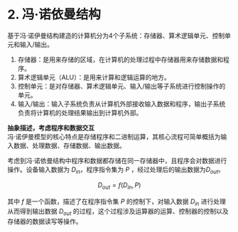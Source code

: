 # 2. 冯·诺依曼结构
基于冯·诺伊曼结构建造的计算机分为4个子系统：存储器、算术逻辑单元、控制单元和输入/输出。

1. 存储器：是用来存储的区域，在计算机的处理过程中存储器用来存储数据和程序。
2. 算术逻辑单元（ALU）：是用来计算和逻辑运算的地方。
3. 控制单元：是对存储器、算术逻辑单元、输入/输出等子系统进行控制操作的单元。
4. 输入/输出：输入子系统负责从计算机外部接收输入数据和程序，输出子系统负责将计算机的处理结果输出到计算机外部。

**抽象描述，考虑程序和数据交互**  
冯·诺伊曼模型的核心特点是存储程序和二进制运算，其核心流程可简单概括为输入数据、处理数据、存储数据、输出数据。   

考虑到冯·诺依曼结构中程序和数据都存储在同一存储器中，且程序会对数据进行操作。设备输入数据为 $D_{in}$，程序指令集为 $P$ ，经过处理后的输出数据为$D_{out}$。  

$$
D_{out} = f(D_{in}, P)
$$

其中 $f$ 是一个函数，描述了在程序指令集 $P$ 的控制下，对输入数据 $D_{in}$ 进行处理从而得到输出数据 $D_{out}$ 的过程，这个过程涉及运算器的运算、控制器的控制以及存储器的数据读写等操作。